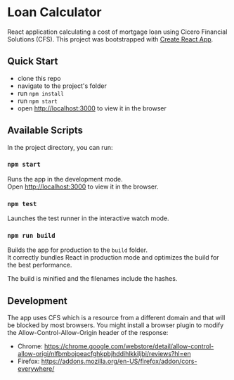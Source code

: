 Loan Calculator
===============

React application calculating a cost of mortgage loan using Cicero Financial Solutions (CFS).
This project was bootstrapped with [Create React App](https://github.com/facebookincubator/create-react-app).

## Quick Start

* clone this repo
* navigate to the project's folder
* run `npm install`
* run `npm start`
* open [http://localhost:3000](http://localhost:3000) to view it in the browser

## Available Scripts

In the project directory, you can run:

### `npm start`

Runs the app in the development mode.<br>
Open [http://localhost:3000](http://localhost:3000) to view it in the browser.

### `npm test`

Launches the test runner in the interactive watch mode.<br>

### `npm run build`

Builds the app for production to the `build` folder.<br>
It correctly bundles React in production mode and optimizes the build for the best performance.

The build is minified and the filenames include the hashes.<br>

## Development

The app uses CFS which is a resource from a different domain and that will be blocked by most browsers. 
You might install a browser plugin to modify the Allow-Control-Allow-Origin header of the response:
* Chrome: https://chrome.google.com/webstore/detail/allow-control-allow-origi/nlfbmbojpeacfghkpbjhddihlkkiljbi/reviews?hl=en
* Firefox: https://addons.mozilla.org/en-US/firefox/addon/cors-everywhere/
